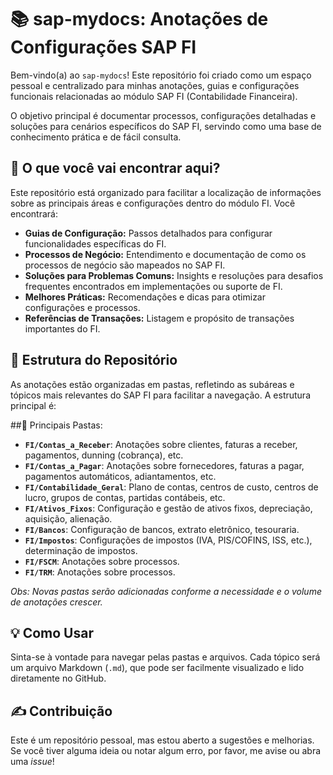# 📚 sap-mydocs: Anotações de Configurações SAP FI

Bem-vindo(a) ao `sap-mydocs`! Este repositório foi criado como um espaço pessoal e centralizado para minhas anotações, guias e configurações funcionais relacionadas ao módulo SAP FI (Contabilidade Financeira).

O objetivo principal é documentar processos, configurações detalhadas e soluções para cenários específicos do SAP FI, servindo como uma base de conhecimento prática e de fácil consulta.

## 🚀 O que você vai encontrar aqui?

Este repositório está organizado para facilitar a localização de informações sobre as principais áreas e configurações dentro do módulo FI. Você encontrará:

* **Guias de Configuração:** Passos detalhados para configurar funcionalidades específicas do FI.
* **Processos de Negócio:** Entendimento e documentação de como os processos de negócio são mapeados no SAP FI.
* **Soluções para Problemas Comuns:** Insights e resoluções para desafios frequentes encontrados em implementações ou suporte de FI.
* **Melhores Práticas:** Recomendações e dicas para otimizar configurações e processos.
* **Referências de Transações:** Listagem e propósito de transações importantes do FI.

## 📁 Estrutura do Repositório

As anotações estão organizadas em pastas, refletindo as subáreas e tópicos mais relevantes do SAP FI para facilitar a navegação. A estrutura principal é:

##📁 Principais Pastas:

* **`FI/Contas_a_Receber`**: Anotações sobre clientes, faturas a receber, pagamentos, dunning (cobrança), etc.
* **`FI/Contas_a_Pagar`**: Anotações sobre fornecedores, faturas a pagar, pagamentos automáticos, adiantamentos, etc.
* **`FI/Contabilidade_Geral`**: Plano de contas, centros de custo, centros de lucro, grupos de contas, partidas contábeis, etc.
* **`FI/Ativos_Fixos`**: Configuração e gestão de ativos fixos, depreciação, aquisição, alienação.
* **`FI/Bancos`**: Configuração de bancos, extrato eletrônico, tesouraria.
* **`FI/Impostos`**: Configurações de impostos (IVA, PIS/COFINS, ISS, etc.), determinação de impostos.
* **`FI/FSCM`**: Anotações sobre processos.
* **`FI/TRM`**: Anotações sobre processos.

*Obs: Novas pastas serão adicionadas conforme a necessidade e o volume de anotações crescer.*

## 💡 Como Usar

Sinta-se à vontade para navegar pelas pastas e arquivos. Cada tópico será um arquivo Markdown (`.md`), que pode ser facilmente visualizado e lido diretamente no GitHub.

## ✍️ Contribuição

Este é um repositório pessoal, mas estou aberto a sugestões e melhorias. Se você tiver alguma ideia ou notar algum erro, por favor, me avise ou abra uma *issue*!
